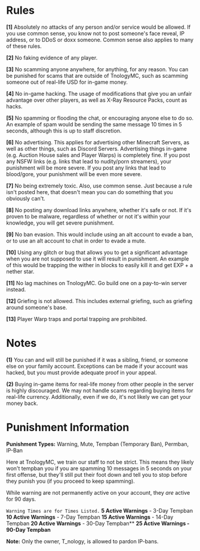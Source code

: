 # Rules

**[1]** Absolutely no attacks of any person and/or service would be allowed. If you use common sense, you know not to post someone's face reveal, IP address, or to DDoS or doxx someone. Common sense also applies to many of these rules.

**[2]** No faking evidence of any player.

**[3]** No scamming anyone anywhere, for anything, for any reason. You can be punished for scams that are outside of TnologyMC, such as scamming someone out of real-life USD for in-game money.

**[4]** No in-game hacking. The usage of modifications that give you an unfair advantage over other players, as well as X-Ray Resource Packs, count as hacks.

**[5]** No spamming or flooding the chat, or encouraging anyone else to do so. An example of spam would be sending the same message 10 times in 5 seconds, although this is up to staff discretion.

**[6]** No advertising. This applies for advertising other Minecraft Servers, as well as other things, such as Discord Servers. Advertising things in-game (e.g. Auction House sales and Player Warps) is completely fine. If you post any NSFW links (e.g. links that lead to nudity/porn streamers), your punishment will be more severe. If you post any links that lead to blood/gore, your punishment will be even more severe.

**[7]** No being extremely toxic. Also, use common sense. Just because a rule isn't posted here, that doesn't mean you can do something that you obviously can't.

**[8]** No posting any download links anywhere, whether it's safe or not. If it's proven to be malware, regardless of whether or not it's within your knowledge, you will get severe punishment.

**[9]** No ban evasion. This would include using an alt account to evade a ban, or to use an alt account to chat in order to evade a mute.

**[10]** Using any glitch or bug that allows you to get a significant advantage when you are not supposed to use it will result in punishment. An example of this would be trapping the wither in blocks to easily kill it and get EXP + a nether star.

**[11]** No lag machines on TnologyMC. Go build one on a pay-to-win server instead.

**[12]** Griefing is not allowed. This includes external griefing, such as griefing around someone's base.

**[13]** Player Warp traps and portal trapping are prohibited.




# Notes

**(1)** You can and will still be punished if it was a sibling, friend, or someone else on your family account. Exceptions can be made if your account was hacked, but you must provide adequate proof in your appeal.

**(2)** Buying in-game items for real-life money from other people in the server is highly discouraged. We may not handle scams regarding buying items for real-life currency. Additionally, even if we do, it's not likely we can get your money back.




# Punishment Information


**Punishment Types:** Warning, Mute, Tempban (Temporary Ban), Permban, IP-Ban

Here at TnologyMC, we train our staff to not be strict. This means they likely won't tempban you if you are spamming 10 messages in 5 seconds on your first offense, but they'll still put their foot down and tell you to stop before they punish you (if you proceed to keep spamming).

While warning are not permanently active on your account, they _are_ active for 90 days.

`Warning Times are for Times Listed.`
**5 Active Warnings** - 3-Day Tempban
**10 Active Warnings** - 7-Day Tempban
**15 Active Warnings** - 14-Day Tempban
**20 Active Warnings** - 30-Day Tempban**
**25 Active Warnings - 90-Day Tempban**


**Note:** Only the owner, T_nology, is allowed to pardon IP-bans.